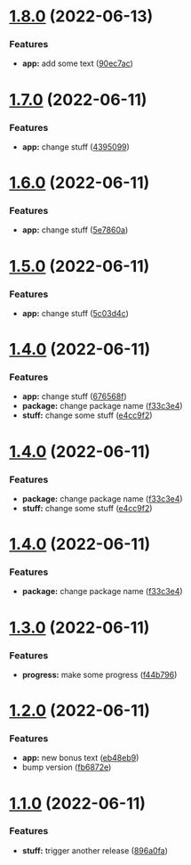 # [1.8.0](https://github.com/GrumpyPirate/semantic-release-test/compare/v1.7.0...v1.8.0) (2022-06-13)


### Features

* **app:** add some text ([90ec7ac](https://github.com/GrumpyPirate/semantic-release-test/commit/90ec7ac920a39a57d5f1f406292e4e14a402c319))

# [1.7.0](https://github.com/GrumpyPirate/semantic-release-test/compare/v1.6.0...v1.7.0) (2022-06-11)


### Features

* **app:** change stuff ([4395099](https://github.com/GrumpyPirate/semantic-release-test/commit/43950994b7591f39a0dae17a188f9e0f38deefac))

# [1.6.0](https://github.com/GrumpyPirate/semantic-release-test/compare/v1.5.0...v1.6.0) (2022-06-11)


### Features

* **app:** change stuff ([5e7860a](https://github.com/GrumpyPirate/semantic-release-test/commit/5e7860ab0dd20202cc916fe0fc2a82fc8d8ebac8))

# [1.5.0](https://github.com/GrumpyPirate/semantic-release-test/compare/v1.4.0...v1.5.0) (2022-06-11)


### Features

* **app:** change stuff ([5c03d4c](https://github.com/GrumpyPirate/semantic-release-test/commit/5c03d4cbbb235efd4e0cfefef0651092c5ba2fff))

# [1.4.0](https://github.com/GrumpyPirate/semantic-release-test/compare/v1.3.0...v1.4.0) (2022-06-11)


### Features

* **app:** change stuff ([676568f](https://github.com/GrumpyPirate/semantic-release-test/commit/676568fc9f590dd48f1210436c7cf04b0a205be1))
* **package:** change package name ([f33c3e4](https://github.com/GrumpyPirate/semantic-release-test/commit/f33c3e4c2fdb219c4d1ffa0a9e4bc724dd294f7d))
* **stuff:** change some stuff ([e4cc9f2](https://github.com/GrumpyPirate/semantic-release-test/commit/e4cc9f28c7e435aab085456c6962de7030bafd74))

# [1.4.0](https://github.com/GrumpyPirate/semantic-release-test/compare/v1.3.0...v1.4.0) (2022-06-11)


### Features

* **package:** change package name ([f33c3e4](https://github.com/GrumpyPirate/semantic-release-test/commit/f33c3e4c2fdb219c4d1ffa0a9e4bc724dd294f7d))
* **stuff:** change some stuff ([e4cc9f2](https://github.com/GrumpyPirate/semantic-release-test/commit/e4cc9f28c7e435aab085456c6962de7030bafd74))

# [1.4.0](https://github.com/GrumpyPirate/semantic-release-test/compare/v1.3.0...v1.4.0) (2022-06-11)


### Features

* **package:** change package name ([f33c3e4](https://github.com/GrumpyPirate/semantic-release-test/commit/f33c3e4c2fdb219c4d1ffa0a9e4bc724dd294f7d))

# [1.3.0](https://github.com/GrumpyPirate/semantic-release-test/compare/v1.2.0...v1.3.0) (2022-06-11)


### Features

* **progress:** make some progress ([f44b796](https://github.com/GrumpyPirate/semantic-release-test/commit/f44b7968d69de4ded29723f6baf4ca2437690170))

# [1.2.0](https://github.com/GrumpyPirate/semantic-release-test/compare/v1.1.0...v1.2.0) (2022-06-11)


### Features

* **app:** new bonus text ([eb48eb9](https://github.com/GrumpyPirate/semantic-release-test/commit/eb48eb9e36cdc1748f226afb661d69639bbbc097))
* bump version ([fb6872e](https://github.com/GrumpyPirate/semantic-release-test/commit/fb6872ee8d13cb3eec017889b2f06b5e093806d9))

# [1.1.0](https://github.com/GrumpyPirate/semantic-release-test/compare/v1.0.0...v1.1.0) (2022-06-11)


### Features

* **stuff:** trigger another release ([896a0fa](https://github.com/GrumpyPirate/semantic-release-test/commit/896a0fab54df68f943c148ef042b0064a9ff6353))
